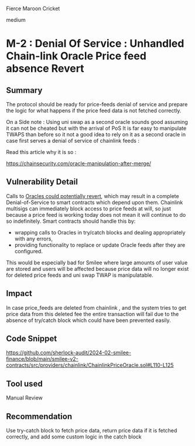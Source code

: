 Fierce Maroon Cricket

medium

# M-2 : Denial Of Service : Unhandled Chain-link Oracle Price feed absence Revert

## Summary
The protocol should be ready for price-feeds denial of service and prepare the logic for what happens if the price feed data is not fetched correctly. 


On a Side note : Using uni swap as a second oracle sounds good assuming it can not be cheated but with the arrival of PoS
It is far easy to manipulate TWAPS than before so it not a good idea to rely on it as a second oracle in case first serves a denial of service of chainlink feeds :

Read this article why it is so :

https://chainsecurity.com/oracle-manipulation-after-merge/

## Vulnerability Detail
Calls to [Oracles could potentially revert](https://code4rena.com/reports/2022-07-juicebox#m-09-unhandled-chainlink-revert-would-lock-all-price-oracle-access), which may result in a complete Denial-of-Service to smart contracts which depend upon them. Chainlink multisigs can immediately block access to price feeds at will, so just because a price feed is working today does not mean it will continue to do so indefinitely. Smart contracts should handle this by:

- wrapping calls to Oracles in try/catch blocks and dealing appropriately with any errors,
- providing functionality to replace or update Oracle feeds after they are configured.


This would be especially bad for Smilee  where large amounts of user value are stored and users will be affected 
because price data will no longer exist for deleted price feeds and uni swap TWAP is manipulatable.



## Impact
In case price_feeds are deleted from chainlink , and the system tries to get price data from this deleted fee
the entire transaction will fail due to the absence of try/catch block which could have been prevented easily.


## Code Snippet
https://github.com/sherlock-audit/2024-02-smilee-finance/blob/main/smilee-v2-contracts/src/providers/chainlink/ChainlinkPriceOracle.sol#L110-L125

## Tool used

Manual Review

## Recommendation

Use try-catch block to fetch price data, return price data if it is fetched correctly, and add some custom logic in the catch block

